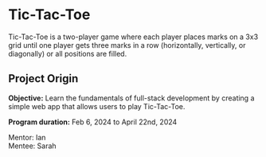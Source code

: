 # Tic-Tac-Toe

Tic-Tac-Toe is a two-player game where each player places marks on a 3x3 grid until one player gets three marks in a row (horizontally, vertically, or diagonally) or all positions are filled.



## Project Origin

<b>Objective:</b> Learn the fundamentals of full-stack development by creating a simple web app that allows users to play Tic-Tac-Toe.

<b>Program duration:</b> Feb 6, 2024 to April 22nd, 2024

Mentor: Ian
<br>
Mentee: Sarah
